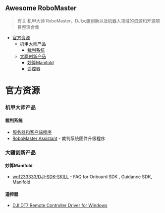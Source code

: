 ## Awesome RoboMaster

> 有关 机甲大师 RoboMaster，DJI大疆创新以及机器人领域的资源和开源项目整理合集

- [官方资源](#官方资源)
  - [机甲大师产品](#机甲大师产品)
    - [裁判系统](#裁判系统)
  - [大疆创新产品](#大疆创新产品)
    - [妙算Manifold](#妙算Manifold)
    - [遥控器](#遥控器)

# 官方资源

### 机甲大师产品

#### 裁判系统
- [服务器和客户端程序](https://www.robomaster.com/zh-CN/products/components/referee)
- [RoboMaster Assistant](https://www.robomaster.com/zh-CN/products/components/assistant) - 裁判系统固件升级程序

### 大疆创新产品

#### 妙算Manifold
- [wqf233333/DJI-SDK-SKILL](https://github.com/wqf233333/DJI-SDK-SKILL) - FAQ for Onboard SDK , Guidance SDK, Manifold

#### 遥控器
- [DJI DT7 Remote Controller Driver for Windows](https://cdn-hz.robomaster.com/tem/3e8726fd06d4a1517404291621742928.7z)